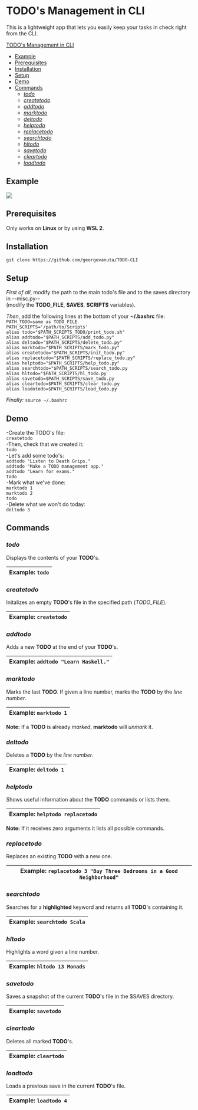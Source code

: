 # TODO's Management in CLI

This is a lightweight app that lets you easily keep your tasks in check right from the CLI.

[TODO's Management in CLI](#todos-management-in-cli)
  - [Example](#example)
  - [Prerequisites](#prerequisites)
  - [Installation](#installation)
  - [Setup](#setup)
  - [Demo](#demo)
  - [Commands](#commands)
    - [*todo*](#todo)
    - [*createtodo*](#createtodo)
    - [*addtodo*](#addtodo)
    - [*marktodo*](#marktodo)
    - [*deltodo*](#deltodo)
    - [*helptodo*](#helptodo)
    - [*replacetodo*](#replacetodo)
    - [*searchtodo*](#searchtodo)
    - [*hltodo*](#hltodo)
    - [*savetodo*](#savetodo)
    - [*cleartodo*](#cleartodo)
    - [*loadtodo*](#loadtodo)

## Example
<img src="https://user-images.githubusercontent.com/74255152/178488225-0cc79173-06c7-4d66-9d46-04a8e2efbc52.png">

## Prerequisites

Only works on **Linux** or by using **WSL 2**.

## Installation

`git clone https://github.com/georgevanuta/TODO-CLI`

## Setup

*First of all*, modify the path to the main todo's file and to the saves directory in --misc.py--\
(modify the **TODO_FILE**, **SAVES**, **SCRIPTS** variables).

*Then*, add the following lines at the bottom of your **~/.bashrc** file:\
`PATH_TODO=same as TODO_FILE`\
`PATH_SCRIPTS='/path/to/Scripts'`\
`alias todo="$PATH_SCRIPTS_TODO/print_todo.sh"`\
`alias addtodo="$PATH_SCRIPTS/add_todo.py"`\
`alias deltodo="$PATH_SCRIPTS/delete_todo.py"`\
`alias marktodo="$PATH_SCRIPTS/mark_todo.py"`\
`alias createtodo="$PATH_SCRIPTS/init_todo.py"`\
`alias replacetodo="$PATH_SCRIPTS/replace_todo.py"`\
`alias helptodo="$PATH_SCRIPTS/help_todo.py"`\
`alias searchtodo="$PATH_SCRIPTS/search_todo.py`\
`alias hltodo="$PATH_SCRIPTS/hl_todo.py`\
`alias savetodo=$PATH_SCRIPTS/save_todo.py`\
`alias cleartodo=$PATH_SCRIPTS/clear_todo.py`\
`alias loadotodo=$PATH_SCRIPTS/load_todo.py`

*Finally:*
`source ~/.bashrc`

## Demo

-Create the TODO's file:\
`createtodo`\
-Then, check that we created it:\
`todo`\
-Let's add some todo's:\
`addtodo "Listen to Death Grips."`\
`addtodo "Make a TODO management app."`\
`addtodo "Learn for exams."`\
`todo`\
-Mark what we've done:\
`marktodo 1`\
`marktodo 2`\
`todo`\
-Delete what we won't do today:\
`deltodo 3`

## Commands

### *todo*

Displays the contents of your **TODO**'s.

| Example: `todo` |
|---|

### *createtodo*

Initalizes an empty **TODO**'s file in the specified path (*TODO_FILE*).

| Example: `createtodo`|
|---|

### *addtodo*

Adds a new **TODO** at the end of your **TODO**'s.

| Example: `addtodo "Learn Haskell."`|
|---|

### *marktodo*

Marks the last **TODO**. If given a line number, marks the **TODO** by the *line number*.

| Example: `marktodo 1` |
|---|

**Note:** If a **TODO** is already *marked*, **marktodo** will *unmark* it.

### *deltodo*

Deletes a **TODO** by the *line number*.

| Example: `deltodo 1`|
|---|

### *helptodo*

Shows useful information about the **TODO** commands or lists them.

| Example: `helptodo replacetodo` |
|---|

**Note:** If it receives zero arguments it lists all possible commands.

### *replacetodo*

Replaces an existing **TODO** with a new one.

| Example: `replacetodo 3 "Buy Three Bedrooms in a Good Neighborhood"` |
|---|

### *searchtodo*

Searches for a **highlighted** keyword and returns all **TODO**'s containing it.

| Example: `searchtodo Scala` |
|---|

### *hltodo*

Highlights a word given a line number.

| Example: `hltodo 13 Monads` |
|---|

### *savetodo*

Saves a snapshot of the current **TODO**'s file in the $SAVES directory.

| Example: `savetodo` |
|---|

### *cleartodo*

Deletes all marked **TODO**'s.

| Example: `cleartodo` |
|---|

### *loadtodo*

Loads a previous save in the current **TODO**'s file.

| Example: `loadtodo 4` |
|---|
